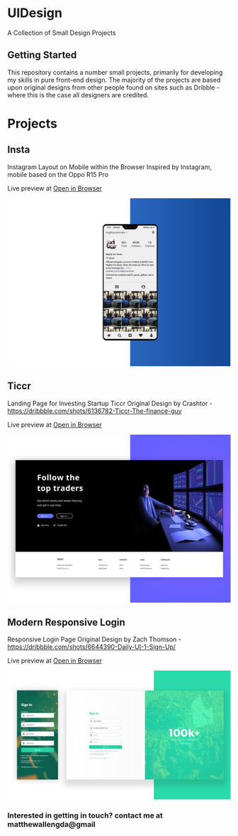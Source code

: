 # UIDesign
A Collection of Small Design Projects

## Getting Started

This repository contains a number small projects, primarily for developing my skills in pure front-end design. The majority of the projects are based upon original designs from other people found on sites such as Dribble - where this is the case all designers are credited.

# Projects

## Insta
Instagram Layout on Mobile within the Browser
Inspired by Instagram, mobile based on the Oppo R15 Pro

Live preview at [Open in Browser](https://htmlpreview.github.io/?https://raw.githubusercontent.com/imMatt/UIDesign/master/Insta/instagram.html)

![Instagram Layout on Mobile](https://raw.githubusercontent.com/imMatt/UIDesign/master/Insta/screenshot.png "Instagram Layout on Mobile")


##  Ticcr
Landing Page for Investing Startup Ticcr
Original Design by Crashtor - https://dribbble.com/shots/6136782-Ticcr-The-finance-guy

Live preview at [Open in Browser](https://htmlpreview.github.io/?https://raw.githubusercontent.com/imMatt/UIDesign/master/Ticcr/index.html)

![Ticcr UI Design](https://raw.githubusercontent.com/imMatt/UIDesign/master/Ticcr/screenshot.png "Ticcr UI Design")


## Modern Responsive Login
Responsive Login Page
Original Design by Zach Thomson - https://dribbble.com/shots/6644390-Daily-UI-1-Sign-Up/

Live preview at [Open in Browser](https://htmlpreview.github.io/?https://raw.githubusercontent.com/imMatt/UIDesign/master/SplitAuth/login.html)

![Modern Responsive Login](https://raw.githubusercontent.com/imMatt/UIDesign/master/SplitAuth/screenshot.png "Modern Responsive Login")

### Interested in getting in touch? contact me at matthewallengda@gmail